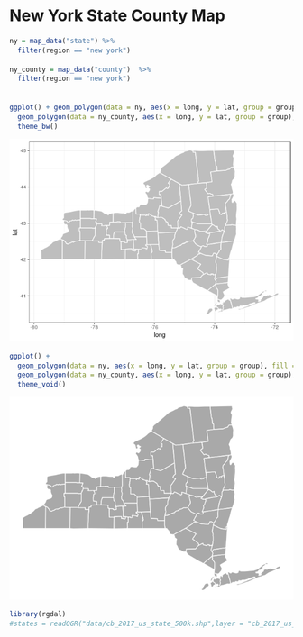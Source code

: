 New York State County Map
================

``` r
ny = map_data("state") %>% 
  filter(region == "new york")

ny_county = map_data("county")  %>% 
  filter(region == "new york")


ggplot() + geom_polygon(data = ny, aes(x = long, y = lat, group = group), fill = "gray") + 
  geom_polygon(data = ny_county, aes(x = long, y = lat, group = group), fill = NA, color = "white") +
  theme_bw()
```

![](Map_files/figure-gfm/unnamed-chunk-1-1.png)<!-- -->

``` r
ggplot() + 
  geom_polygon(data = ny, aes(x = long, y = lat, group = group), fill = "darkgray") + 
  geom_polygon(data = ny_county, aes(x = long, y = lat, group = group), fill = NA, color = "white") +
  theme_void()
```

![](Map_files/figure-gfm/unnamed-chunk-1-2.png)<!-- -->

``` r
library(rgdal)
#states = readOGR("data/cb_2017_us_state_500k.shp",layer = "cb_2017_us_state_500k", GDAL1_integer64_policy = TRUE)
```
